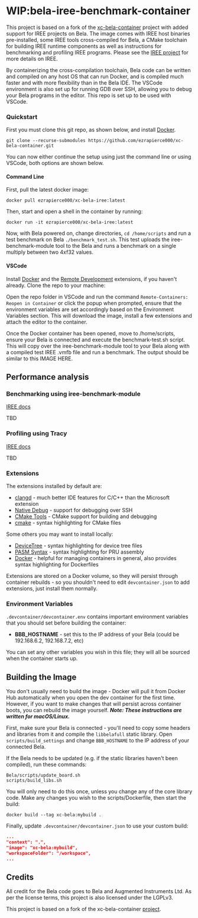 # WIP:bela-iree-benchmark-container

This project is based on a fork of the [xc-bela-container](https://github.com/rodrigodzf/xc-bela-container) project with added support for IREE projects on Bela. The image comes with IREE host binaries pre-installed, some IREE tools cross-compiled for Bela, a CMake toolchain for building IREE runtime components as well as instructions for benchmarking and profiling IREE programs. Please see the [IREE project](https://iree-org.github.io/iree/) for more details on IREE.

By containerizing the cross-compilation toolchain, Bela code can be written and compiled on any host OS that can run Docker, and is compiled much faster and with more flexibility than in the Bela IDE. The VSCode environment is also set up for running GDB over SSH, allowing you to debug your Bela programs in the editor. This repo is set up to be used with VSCode.


### Quickstart

First you must clone this git repo, as shown below, and install [Docker](https://docs.docker.com/get-docker/).

```shell
git clone --recurse-submodules https://github.com/ezrapierce000/xc-bela-container.git
```

You can now either continue the setup using just the command line or using VSCode, both options are shown below.

#### Command Line

First, pull the latest docker image:

```shell
docker pull ezrapierce000/xc-bela-iree:latest
```

Then, start and open a shell in the container by running:

```shell
docker run -it ezrapierce000/xc-bela-iree:latest
```

Now, with Bela powered on, change directories, `cd /home/scripts` and run a test benchmark on Bela `./benchmark_test.sh`. This test uploads the iree-benchmark-module tool to the Bela and runs a benchmark on a single multiply between two 4xf32 values.


#### VSCode

Install [Docker](https://docs.docker.com/get-docker/) and the [Remote Development](https://marketplace.visualstudio.com/items?itemName=ms-vscode-remote.vscode-remote-extensionpack) extensions, if you haven't already. Clone the repo to your machine:


Open the repo folder in VSCode and run the command `Remote-Containers: Reopen in Container`  or click the popup when prompted, ensure that the environment variables are set accordingly based on the Environment Variables section. This will download the image, install a few extensions and attach the editor to the container.

Once the Docker container has been opened, move to /home/scripts, ensure your Bela is connected and execute the benchmark-test.sh script. This will copy over the iree-benchmark-module tool to your Bela along with a compiled test IREE .vmfb file and run a benchmark. The output should be similar to this IMAGE HERE.

## Performance analysis

### Benchmarking using iree-benchmark-module

[IREE docs](https://github.com/iree-org/iree/blob/main/docs/developers/developing_iree/benchmarking.md)

TBD

### Profiling using Tracy
[IREE docs](https://github.com/iree-org/iree/blob/main/docs/developers/developing_iree/profiling_with_tracy.md)

TBD


<!-- The workspace will contain a workspace file called `xc-bela-boostrap.code-workspace`, click on that and choose "Open Workspace." The window will reload and CMake should automatically reconfigure the project. (If it shows an error that says "error: unknown target CPU 'armv7-a'", that's just a bug in the script - run the configuration again and it should work.) -->


### Extensions

The extensions installed by default are:

- [clangd](https://marketplace.visualstudio.com/items?itemName=llvm-vs-code-extensions.vscode-clangd) - much better IDE features for C/C++ than the Microsoft extension
- [Native Debug](https://marketplace.visualstudio.com/items?itemName=webfreak.debug) - support for debugging over SSH
- [CMake Tools](https://marketplace.visualstudio.com/items?itemName=ms-vscode.cmake-tools) - CMake support for building and debugging
- [cmake](https://marketplace.visualstudio.com/items?itemName=twxs.cmake) - syntax highlighting for CMake files

Some others you may want to install locally:

- [DeviceTree](https://marketplace.visualstudio.com/items?itemName=plorefice.devicetree) - syntax highlighting for device tree files
- [PASM Syntax](https://github.com/ebai101/pasm-syntax) - syntax highlighting for PRU assembly
- [Docker](https://marketplace.visualstudio.com/items?itemName=ms-azuretools.vscode-docker) - helpful for managing containers in general, also provides syntax highlighting for Dockerfiles

Extensions are stored on a Docker volume, so they will persist through container rebuilds - so you shouldn't need to edit `devcontainer.json` to add extensions, just install them normally. 

### Environment Variables

`.devcontainer/devcontainer.env` contains important environment variables that you should set before building the container:

- **BBB_HOSTNAME** - set this to the IP address of your Bela (could be 192.168.6.2, 192.168.7.2, etc)

You can set any other variables you wish in this file; they will all be sourced when the container starts up.

## Building the Image

You don't usually need to build the image - Docker will pull it from Docker Hub automatically when you open the dev container for the first time. However, if you want to make changes that will persist across container boots, you can rebuild the image yourself. ***Note: These instructions are written for macOS/Linux.***

First, make sure your Bela is connected - you'll need to copy some headers and libraries from it and compile the `libbelafull` static library. Open `scripts/build_settings` and change `BBB_HOSTNAME` to the IP address of your connected Bela.

If the Bela needs to be updated (e.g. if the static libraries haven't been compiled), run these commands:

```shell
Bela/scripts/update_board.sh
scripts/build_libs.sh
```

You will only need to do this once, unless you change any of the core library code. Make any changes you wish to the scripts/Dockerfile, then start the build:

```shell
docker build --tag xc-bela:mybuild .
```

Finally, update `.devcontainer/devcontainer.json` to use your custom build:

```json
...
"context": ".",
"image": "xc-bela:mybuild",
"workspaceFolder": "/workspace",
...
```


## Credits

All credit for the Bela code goes to Bela and Augmented Instruments Ltd. As per the license terms, this project is also licensed under the LGPLv3.

This project is based on a fork of the xc-bela-container [project](https://github.com/rodrigodzf/xc-bela-container). 
